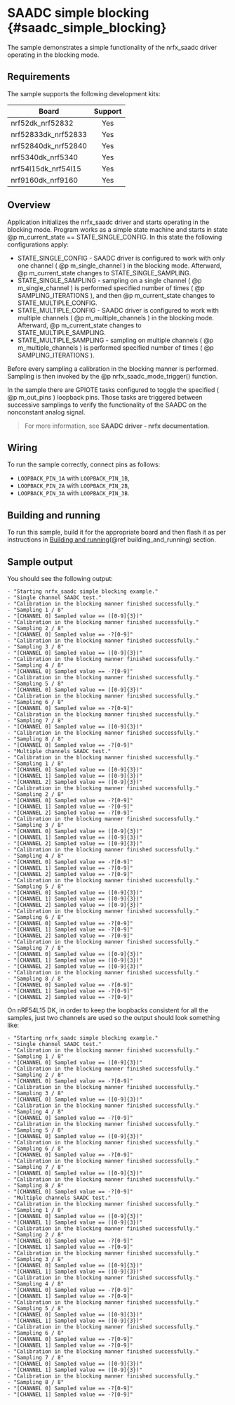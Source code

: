 # SAADC simple blocking {#saadc_simple_blocking}

The sample demonstrates a simple functionality of the nrfx_saadc driver operating in the blocking mode.

## Requirements

The sample supports the following development kits:

| **Board**           | **Support** |
|---------------------|:-----------:|
| nrf52dk_nrf52832    |     Yes     |
| nrf52833dk_nrf52833 |     Yes     |
| nrf52840dk_nrf52840 |     Yes     |
| nrf5340dk_nrf5340   |     Yes     |
| nrf54l15dk_nrf54l15 |     Yes     |
| nrf9160dk_nrf9160   |     Yes     |

## Overview

Application initializes the nrfx_saadc driver and starts operating in the blocking mode.
Program works as a simple state machine and starts in state @p m_current_state == STATE_SINGLE_CONFIG.
In this state the following configurations apply:
- STATE_SINGLE_CONFIG - SAADC driver is configured to work with only one channel ( @p m_single_channel ) in the blocking mode.
  Afterward, @p m_current_state changes to STATE_SINGLE_SAMPLING.
- STATE_SINGLE_SAMPLING - sampling on a single channel ( @p m_single_channel ) is performed specified number of times ( @p SAMPLING_ITERATIONS ), and then @p m_current_state changes to STATE_MULTIPLE_CONFIG.
- STATE_MULTIPLE_CONFIG - SAADC driver is configured to work with multiple channels ( @p m_multiple_channels ) in the blocking mode.
  Afterward, @p m_current_state changes to STATE_MULTIPLE_SAMPLING.
- STATE_MULTIPLE_SAMPLING - sampling on multiple channels ( @p m_multiple_channels ) is performed specified number of times ( @p SAMPLING_ITERATIONS ).

Before every sampling a calibration in the blocking manner is performed.
Sampling is then invoked by the @p nrfx_saadc_mode_trigger() function.

In the sample there are GPIOTE tasks configured to toggle the specified ( @p m_out_pins ) loopback pins.
Those tasks are triggered between successive samplings to verify the functionality of the SAADC on the nonconstant analog signal.

> For more information, see **SAADC driver - nrfx documentation**.

## Wiring

To run the sample correctly, connect pins as follows:
* `LOOPBACK_PIN_1A` with `LOOPBACK_PIN_1B`,
* `LOOPBACK_PIN_2A` with `LOOPBACK_PIN_2B`,
* `LOOPBACK_PIN_3A` with `LOOPBACK_PIN_3B`.

## Building and running

To run this sample, build it for the appropriate board and then flash it as per instructions in [Building and running](@ref building_and_running) section.

## Sample output

You should see the following output:
```
- "Starting nrfx_saadc simple blocking example."
- "Single channel SAADC test."
- "Calibration in the blocking manner finished successfully."
- "Sampling 1 / 8"
- "[CHANNEL 0] Sampled value == ([0-9]{3})"
- "Calibration in the blocking manner finished successfully."
- "Sampling 2 / 8"
- "[CHANNEL 0] Sampled value == -?[0-9]"
- "Calibration in the blocking manner finished successfully."
- "Sampling 3 / 8"
- "[CHANNEL 0] Sampled value == ([0-9]{3})"
- "Calibration in the blocking manner finished successfully."
- "Sampling 4 / 8"
- "[CHANNEL 0] Sampled value == -?[0-9]"
- "Calibration in the blocking manner finished successfully."
- "Sampling 5 / 8"
- "[CHANNEL 0] Sampled value == ([0-9]{3})"
- "Calibration in the blocking manner finished successfully."
- "Sampling 6 / 8"
- "[CHANNEL 0] Sampled value == -?[0-9]"
- "Calibration in the blocking manner finished successfully."
- "Sampling 7 / 8"
- "[CHANNEL 0] Sampled value == ([0-9]{3})"
- "Calibration in the blocking manner finished successfully."
- "Sampling 8 / 8"
- "[CHANNEL 0] Sampled value == -?[0-9]"
- "Multiple channels SAADC test."
- "Calibration in the blocking manner finished successfully."
- "Sampling 1 / 8"
- "[CHANNEL 0] Sampled value == ([0-9]{3})"
- "[CHANNEL 1] Sampled value == ([0-9]{3})"
- "[CHANNEL 2] Sampled value == ([0-9]{3})"
- "Calibration in the blocking manner finished successfully."
- "Sampling 2 / 8"
- "[CHANNEL 0] Sampled value == -?[0-9]"
- "[CHANNEL 1] Sampled value == -?[0-9]"
- "[CHANNEL 2] Sampled value == -?[0-9]"
- "Calibration in the blocking manner finished successfully."
- "Sampling 3 / 8"
- "[CHANNEL 0] Sampled value == ([0-9]{3})"
- "[CHANNEL 1] Sampled value == ([0-9]{3})"
- "[CHANNEL 2] Sampled value == ([0-9]{3})"
- "Calibration in the blocking manner finished successfully."
- "Sampling 4 / 8"
- "[CHANNEL 0] Sampled value == -?[0-9]"
- "[CHANNEL 1] Sampled value == -?[0-9]"
- "[CHANNEL 2] Sampled value == -?[0-9]"
- "Calibration in the blocking manner finished successfully."
- "Sampling 5 / 8"
- "[CHANNEL 0] Sampled value == ([0-9]{3})"
- "[CHANNEL 1] Sampled value == ([0-9]{3})"
- "[CHANNEL 2] Sampled value == ([0-9]{3})"
- "Calibration in the blocking manner finished successfully."
- "Sampling 6 / 8"
- "[CHANNEL 0] Sampled value == -?[0-9]"
- "[CHANNEL 1] Sampled value == -?[0-9]"
- "[CHANNEL 2] Sampled value == -?[0-9]"
- "Calibration in the blocking manner finished successfully."
- "Sampling 7 / 8"
- "[CHANNEL 0] Sampled value == ([0-9]{3})"
- "[CHANNEL 1] Sampled value == ([0-9]{3})"
- "[CHANNEL 2] Sampled value == ([0-9]{3})"
- "Calibration in the blocking manner finished successfully."
- "Sampling 8 / 8"
- "[CHANNEL 0] Sampled value == -?[0-9]"
- "[CHANNEL 1] Sampled value == -?[0-9]"
- "[CHANNEL 2] Sampled value == -?[0-9]"
```

On nRF54L15 DK, in order to keep the loopbacks consistent for all the samples, just two channels are used so the output should look something like:

```
- "Starting nrfx_saadc simple blocking example."
- "Single channel SAADC test."
- "Calibration in the blocking manner finished successfully."
- "Sampling 1 / 8"
- "[CHANNEL 0] Sampled value == ([0-9]{3})"
- "Calibration in the blocking manner finished successfully."
- "Sampling 2 / 8"
- "[CHANNEL 0] Sampled value == -?[0-9]"
- "Calibration in the blocking manner finished successfully."
- "Sampling 3 / 8"
- "[CHANNEL 0] Sampled value == ([0-9]{3})"
- "Calibration in the blocking manner finished successfully."
- "Sampling 4 / 8"
- "[CHANNEL 0] Sampled value == -?[0-9]"
- "Calibration in the blocking manner finished successfully."
- "Sampling 5 / 8"
- "[CHANNEL 0] Sampled value == ([0-9]{3})"
- "Calibration in the blocking manner finished successfully."
- "Sampling 6 / 8"
- "[CHANNEL 0] Sampled value == -?[0-9]"
- "Calibration in the blocking manner finished successfully."
- "Sampling 7 / 8"
- "[CHANNEL 0] Sampled value == ([0-9]{3})"
- "Calibration in the blocking manner finished successfully."
- "Sampling 8 / 8"
- "[CHANNEL 0] Sampled value == -?[0-9]"
- "Multiple channels SAADC test."
- "Calibration in the blocking manner finished successfully."
- "Sampling 1 / 8"
- "[CHANNEL 0] Sampled value == ([0-9]{3})"
- "[CHANNEL 1] Sampled value == ([0-9]{3})"
- "Calibration in the blocking manner finished successfully."
- "Sampling 2 / 8"
- "[CHANNEL 0] Sampled value == -?[0-9]"
- "[CHANNEL 1] Sampled value == -?[0-9]"
- "Calibration in the blocking manner finished successfully."
- "Sampling 3 / 8"
- "[CHANNEL 0] Sampled value == ([0-9]{3})"
- "[CHANNEL 1] Sampled value == ([0-9]{3})"
- "Calibration in the blocking manner finished successfully."
- "Sampling 4 / 8"
- "[CHANNEL 0] Sampled value == -?[0-9]"
- "[CHANNEL 1] Sampled value == -?[0-9]"
- "Calibration in the blocking manner finished successfully."
- "Sampling 5 / 8"
- "[CHANNEL 0] Sampled value == ([0-9]{3})"
- "[CHANNEL 1] Sampled value == ([0-9]{3})"
- "Calibration in the blocking manner finished successfully."
- "Sampling 6 / 8"
- "[CHANNEL 0] Sampled value == -?[0-9]"
- "[CHANNEL 1] Sampled value == -?[0-9]"
- "Calibration in the blocking manner finished successfully."
- "Sampling 7 / 8"
- "[CHANNEL 0] Sampled value == ([0-9]{3})"
- "[CHANNEL 1] Sampled value == ([0-9]{3})"
- "Calibration in the blocking manner finished successfully."
- "Sampling 8 / 8"
- "[CHANNEL 0] Sampled value == -?[0-9]"
- "[CHANNEL 1] Sampled value == -?[0-9]"
```

[//]: #
[Building and running]: <../../../README.md#building-and-running>
